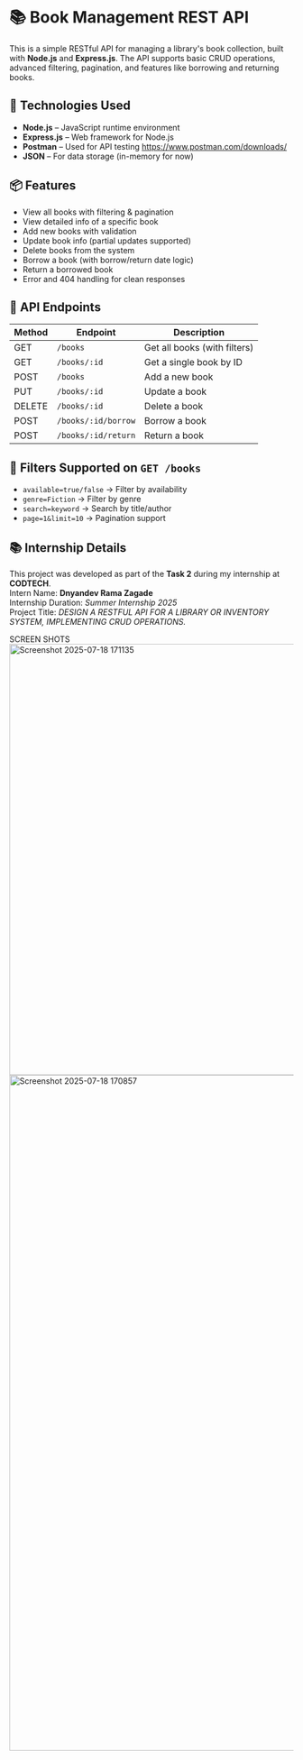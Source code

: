 # 📚 Book Management REST API

This is a simple RESTful API for managing a library's book collection, built with **Node.js** and **Express.js**. The API supports basic CRUD operations, advanced filtering, pagination, and features like borrowing and returning books.

## 🔧 Technologies Used

- **Node.js** – JavaScript runtime environment
- **Express.js** – Web framework for Node.js
- **Postman** – Used for API testing https://www.postman.com/downloads/
- **JSON** – For data storage (in-memory for now)

## 📦 Features

- View all books with filtering & pagination
- View detailed info of a specific book
- Add new books with validation
- Update book info (partial updates supported)
- Delete books from the system
- Borrow a book (with borrow/return date logic)
- Return a borrowed book
- Error and 404 handling for clean responses

## 🧪 API Endpoints

| Method | Endpoint                 | Description                        |
|--------|--------------------------|------------------------------------|
| GET    | `/books`                 | Get all books (with filters)       |
| GET    | `/books/:id`            | Get a single book by ID            |
| POST   | `/books`                | Add a new book                     |
| PUT    | `/books/:id`           | Update a book                      |
| DELETE | `/books/:id`           | Delete a book                      |
| POST   | `/books/:id/borrow`    | Borrow a book                      |
| POST   | `/books/:id/return`    | Return a book                      |

## 📌 Filters Supported on `GET /books`

- `available=true/false` → Filter by availability
- `genre=Fiction` → Filter by genre
- `search=keyword` → Search by title/author
- `page=1&limit=10` → Pagination support

## 📚 Internship Details

This project was developed as part of the **Task 2** during my internship at **CODTECH**.  
Intern Name: **Dnyandev Rama Zagade**  
Internship Duration: *Summer Internship 2025*  
Project Title: *DESIGN A RESTFUL API FOR A
LIBRARY OR INVENTORY SYSTEM,
IMPLEMENTING CRUD OPERATIONS.*

SCREEN SHOTS
<img width="1483" height="765" alt="Screenshot 2025-07-18 171135" src="https://github.com/user-attachments/assets/5590f9a3-fe5c-47cf-9eaf-9c180aada382" />
<img width="1919" height="1199" alt="Screenshot 2025-07-18 170857" src="https://github.com/user-attachments/assets/d8b4021a-6800-422d-b699-c03d57236a90" />



